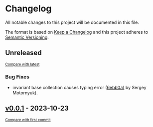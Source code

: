 # Changelog

All notable changes to this project will be documented in this file.

The format is based on [Keep a Changelog](http://keepachangelog.com/en/1.0.0/)
and this project adheres to [Semantic Versioning](http://semver.org/spec/v2.0.0.html).

<!-- insertion marker -->
## Unreleased

<small>[Compare with latest](https://github.com/DataShades/ckanext-collection/compare/v0.0.1...HEAD)</small>

### Bug Fixes

- invariant base collection causes typing error ([6ebb0a1](https://github.com/DataShades/ckanext-collection/commit/6ebb0a1e3b445c83dbdc86f6a7a594074e1333e3) by Sergey Motornyuk).

<!-- insertion marker -->
## [v0.0.1](https://github.com/DataShades/ckanext-collection/releases/tag/v0.0.1) - 2023-10-23

<small>[Compare with first commit](https://github.com/DataShades/ckanext-collection/compare/3bb615ac5019219f8072e2f915797f1bd9917b1a...v0.0.1)</small>
